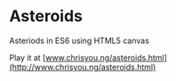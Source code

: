 # Asteroids

Asteriods in ES6 using HTML5 canvas

Play it at [www.chrisyou.ng/asteroids.html](http://www.chrisyou.ng/asteroids.html)

